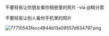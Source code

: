 不要轻易让你朋友看你相册里的照片 -via @精分君

不要轻易让别人看你手机里的照片

![77710543fecc4844b13a09557d634797.png](https://wxlzmt.github.io/cdn1/ext/qw/groups/10027/77710543fecc4844b13a09557d634797.png)
